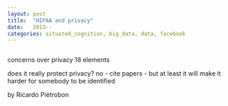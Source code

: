 ```yaml
---
layout: post
title:  "HIPAA and privacy"
date:   2013--
categories: situated_cognition, big_data, data, facebook
---
```


![]()

<title>{{ page.title }}</title>

concerns over privacy
18 elements

does it really protect privacy? no - cite papers - but at least it will make it harder for somebody to be identified

by Ricardo Pietrobon